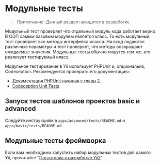 Модульные тесты
===============

> Примечание: Данный раздел находится в разработке.

Модульный тест проверяет что отдельный модуль кода работает верно. В ООП самым базовым модулем является класс. То есть
модульный тест проверяет все методы интерфейса класса. На вход подаются различные параметры и тест проверяет, что методы
возвращают ожидаемые значения. Модульные тесты обычно пишутся тем же, кто реализует тестируемый класс.

Модульное тестирование в Yii использует PHPUnit и, опционально, Codeception. Рекомендуется проверить его документацию:

- [Документация PHPUnit начиная с главы 2](http://phpunit.de/manual/current/en/writing-tests-for-phpunit.html).
- [Codeception Unit Tests](http://codeception.com/docs/05-UnitTests).

Запуск тестов шаблонов проектов basic и advanced
------------------------------------------------

Следуйте инструкциям в `apps/advanced/tests/README.md` и `apps/basic/tests/README.md`.

Модульные тесты фреймворка
--------------------------

Если вам необходимо запустить набор модульных тестов для самого Yii, прочитайте
"[Подготовка к разработке Yii2](https://github.com/yiisoft/yii2/blob/master/docs/internals-ru/getting-started.md)".
